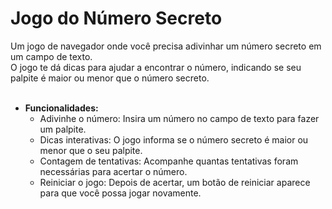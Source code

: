<h1>Jogo do Número Secreto</h1>
Um jogo de navegador onde você precisa adivinhar um número secreto em um campo de texto. <br>O jogo te dá dicas para ajudar a encontrar o número, indicando se seu palpite é maior ou menor que o número secreto.<br>
<Br>

- **Funcionalidades:**
  - Adivinhe o número: Insira um número no campo de texto para fazer um palpite.
  - Dicas interativas: O jogo informa se o número secreto é maior ou menor que o seu palpite.
  - Contagem de tentativas: Acompanhe quantas tentativas foram necessárias para acertar o número.
  - Reiniciar o jogo: Depois de acertar, um botão de reiniciar aparece para que você possa jogar novamente.

